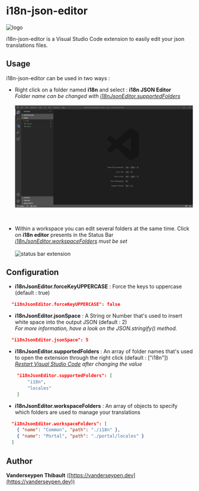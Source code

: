 # i18n-json-editor

![logo](https://vanderseypen.dev/assets/images/i18n/logo-large.png)

i18n-json-editor is a Visual Studio Code extension to easily edit your json translations files.
<br>

## Usage

i18n-json-editor can be used in two ways :

- Right click on a folder named **i18n** and select : **i18n JSON Editor** <br> 
*Folder name can be changed with <ins>i18nJsonEditor.supportedFolders</ins>*<br><br> ![extension demo](demo.gif)

<br>

- Within a workspace you can edit several folders at the same time. Click on **i18n editor** presents in the Status Bar <br>
*<ins>i18nJsonEditor.workspaceFolders</ins> must be set*<br><br> ![status bar extension](https://vanderseypen.dev/assets/images/i18n/workspace.png)


## Configuration

- **i18nJsonEditor.forceKeyUPPERCASE** : Force the keys to uppercase (default : true)

```json
  "i18nJsonEditor.forceKeyUPPERCASE": false
```

- **i18nJsonEditor.jsonSpace** : A String or Number that's used to insert white space into the output JSON (default : 2)  <br>
*For more information, have a look on the JSON.stringify() method.*

```json
  "i18nJsonEditor.jsonSpace": 5
```

- **i18nJsonEditor.supportedFolders** : An array of folder names that's used to open the extension through the right click (default : ["i18n"]) <br> *<ins>Restart Visual Studio Code</ins> after changing the value*

```json
    "i18nJsonEditor.supportedFolders": [
        "i18n",
        "locales"
    ]
```

- **i18nJsonEditor.workspaceFolders** : An array of objects to specify which folders are used to manage your translations

```json
  "i18nJsonEditor.workspaceFolders": [
    { "name": "Common", "path": "./i18n" },
    { "name": "Portal", "path": "./portal/locales" }
  ]
```

## Author

**Vanderseypen Thibault** ([https://vanderseypen.dev](https://vanderseypen.dev))
